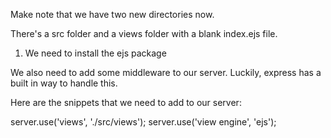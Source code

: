 Make note that we have two new directories now.

There's a src folder and a views folder with a blank index.ejs file. 

1. We need to install the ejs package

We also need to add some middleware to our server. Luckily, express has a built in  way to handle this.

Here are the snippets that we need to add to our server:

server.use('views', './src/views');
server.use('view engine', 'ejs');